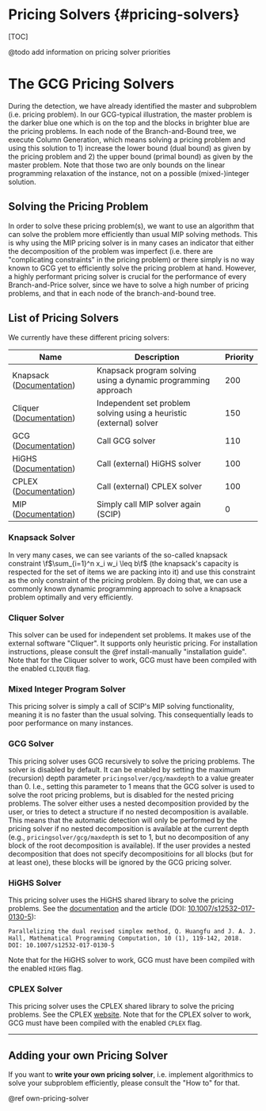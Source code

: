 # Pricing Solvers {#pricing-solvers}

[TOC]

@todo add information on pricing solver priorities

# The GCG Pricing Solvers
During the detection, we have already identified the master and subproblem (i.e. pricing problem). In our GCG-typical
illustration, the master problem is the darker blue one which is on the top and the blocks in brighter blue are the
pricing problems. In each node of the Branch-and-Bound tree, we execute Column Generation, which means solving a
pricing problem and using this solution to 1) increase the lower bound (dual bound) as given by the pricing problem and
2) the upper bound (primal bound) as given by the master problem. Note that those two are only bounds on the linear programming relaxation of the instance, not on a possible (mixed-)integer solution.

## Solving the Pricing Problem
In order to solve these pricing problem(s), we want to use an algorithm that can solve the problem more efficiently than
usual MIP solving methods. This is why using the MIP pricing solver is in many cases an indicator that either the decomposition
of the problem was imperfect (i.e. there are "complicating constraints" in the pricing problem) or there simply is no
way known to GCG yet to efficiently solve the pricing problem at hand. However, a highly performant pricing solver is
crucial for the performance of every Branch-and-Price solver, since we have to solve a high number of pricing problems,
and that in each node of the branch-and-bound tree.

## List of Pricing Solvers
We currently have these different pricing solvers:

| Name | Description | Priority |
| -- | -- | -- |
| Knapsack ([Documentation](solver__knapsack_8c.html)) | Knapsack program solving using a dynamic programming approach | 200 |
| Cliquer ([Documentation](solver__knapsack_8c.html))  | Independent set problem solving using a heuristic (external) solver | 150 |
| GCG ([Documentation](solver__gcg_8cpp.html))      | Call GCG solver | 110 |
| HiGHS ([Documentation](solver__highs_8c.html))      | Call (external) HiGHS solver | 100 |
| CPLEX ([Documentation](solver__cplex_8c.html))      | Call (external) CPLEX solver | 100 |
| MIP ([Documentation](solver__knapsack_8c.html))      | Simply call MIP solver again (SCIP) | 0 |

### Knapsack Solver
In very many cases, we can see variants of the so-called knapsack constraint \f$\sum_{i=1}^n x_i w_i \leq b\f$
(the knapsack's capacity is respected for the set of items we are packing into it)
and use this constraint as the only constraint of the pricing problem. By doing that, we can use
a commonly known dynamic programming approach to solve a knapsack problem optimally and very efficiently.

### Cliquer Solver
This solver can be used for independent set problems. It makes use of the external software "Cliquer".
It supports only heuristic pricing.
For installation instructions, please consult the @ref install-manually "installation guide". Note that
for the Cliquer solver to work, GCG must have been compiled with the enabled `CLIQUER` flag.

### Mixed Integer Program Solver
This pricing solver is simply a call of SCIP's MIP solving functionality, meaning it is no faster than
the usual solving. This consequentially leads to poor performance on many instances.

### GCG Solver
This pricing solver uses GCG recursively to solve the pricing problems.
The solver is disabled by default. It can be enabled by setting the maximum (recursion) depth parameter `pricingsolver/gcg/maxdepth` to a value greater than 0.
I.e., setting this parameter to 1 means that the GCG solver is used to solve the root pricing problems, but is disabled for the nested pricing problems.
The solver either uses a nested decomposition provided by the user, or tries to detect a structure if no nested decomposition is available.
This means that the automatic detection will only be performed by the pricing solver if no nested decomposition is available at the current depth (e.g., `pricingsolver/gcg/maxdepth` is set to 1, but no decomposition of any block of the root decomposition is available).
If the user provides a nested decomposition that does not specify decompositioins for all blocks (but for at least one), these blocks will be ignored by the GCG pricing solver.

### HiGHS Solver
This pricing solver uses the HiGHS shared library to solve the pricing problems.
See the [documentation](https://ergo-code.github.io/HiGHS/dev/) and the article (DOI: [10.1007/s12532-017-0130-5](https://link.springer.com/article/10.1007/s12532-017-0130-5)):
```
Parallelizing the dual revised simplex method, Q. Huangfu and J. A. J. Hall, Mathematical Programming Computation, 10 (1), 119-142, 2018.
DOI: 10.1007/s12532-017-0130-5
```
Note that for the HiGHS solver to work, GCG must have been compiled with the enabled `HIGHS` flag.

### CPLEX Solver
This pricing solver uses the CPLEX shared library to solve the pricing problems.
See the CPLEX [website](https://www.ibm.com/products/ilog-cplex-optimization-studio/cplex-optimizer).
Note that for the CPLEX solver to work, GCG must have been compiled with the enabled `CPLEX` flag.

<hr>

## Adding your own Pricing Solver
If you want to **write your own pricing solver**, i.e. implement algorithmics to solve your
subproblem efficiently, please consult the "How to" for that.

@ref own-pricing-solver
